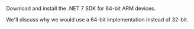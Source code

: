 Download and install the .NET 7 SDK for 64-bit ARM devices.

We'll discuss why we would use a 64-bit implementation instead of 32-bit.